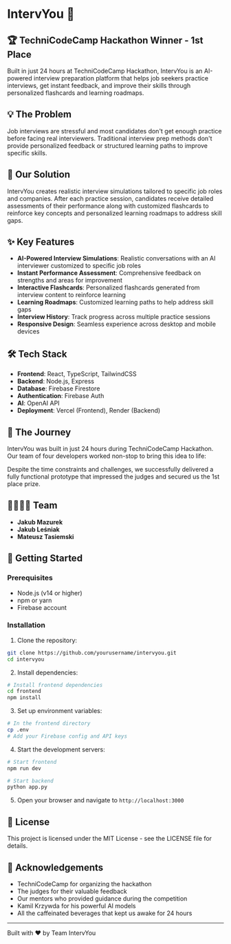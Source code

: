 # IntervYou 🚀

## 🏆 TechniCodeCamp Hackathon Winner - 1st Place

Built in just 24 hours at TechniCodeCamp Hackathon, IntervYou is an AI-powered interview preparation platform that helps job seekers practice interviews, get instant feedback, and improve their skills through personalized flashcards and learning roadmaps.

## 💡 The Problem

Job interviews are stressful and most candidates don't get enough practice before facing real interviewers. Traditional interview prep methods don't provide personalized feedback or structured learning paths to improve specific skills.

## 🎯 Our Solution

IntervYou creates realistic interview simulations tailored to specific job roles and companies. After each practice session, candidates receive detailed assessments of their performance along with customized flashcards to reinforce key concepts and personalized learning roadmaps to address skill gaps.

## ✨ Key Features

- **AI-Powered Interview Simulations**: Realistic conversations with an AI interviewer customized to specific job roles
- **Instant Performance Assessment**: Comprehensive feedback on strengths and areas for improvement
- **Interactive Flashcards**: Personalized flashcards generated from interview content to reinforce learning
- **Learning Roadmaps**: Customized learning paths to help address skill gaps
- **Interview History**: Track progress across multiple practice sessions
- **Responsive Design**: Seamless experience across desktop and mobile devices

## 🛠️ Tech Stack

- **Frontend**: React, TypeScript, TailwindCSS
- **Backend**: Node.js, Express
- **Database**: Firebase Firestore
- **Authentication**: Firebase Auth
- **AI**: OpenAI API
- **Deployment**: Vercel (Frontend), Render (Backend)


## 🚀 The Journey

IntervYou was built in just 24 hours during TechniCodeCamp Hackathon. Our team of four developers worked non-stop to bring this idea to life:

Despite the time constraints and challenges, we successfully delivered a fully functional prototype that impressed the judges and secured us the 1st place prize.

## 👨‍👩‍👧‍👦 Team

- **Jakub Mazurek** 
- **Jakub Leśniak** 
- **Mateusz Tasiemski** 


## 🏁 Getting Started

### Prerequisites
- Node.js (v14 or higher)
- npm or yarn
- Firebase account

### Installation

1. Clone the repository:
```bash
git clone https://github.com/yourusername/intervyou.git
cd intervyou
```

2. Install dependencies:
```bash
# Install frontend dependencies
cd frontend
npm install
```

3. Set up environment variables:
```bash
# In the frontend directory
cp .env
# Add your Firebase config and API keys
```

4. Start the development servers:
```bash
# Start frontend 
npm run dev

# Start backend
python app.py
```

5. Open your browser and navigate to `http://localhost:3000`

## 📜 License

This project is licensed under the MIT License - see the LICENSE file for details.

## 🙏 Acknowledgements

- TechniCodeCamp for organizing the hackathon
- The judges for their valuable feedback
- Our mentors who provided guidance during the competition
- Kamil Krzywda for his powerful AI models
- All the caffeinated beverages that kept us awake for 24 hours

---

Built with ❤️ by Team IntervYou
